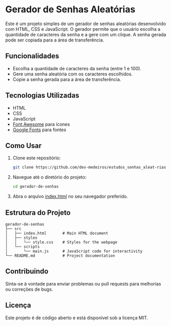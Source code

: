 # Gerador de Senhas Aleatórias

Este é um projeto simples de um gerador de senhas aleatórias desenvolvido com HTML, CSS e JavaScript. O gerador permite que o usuário escolha a quantidade de caracteres da senha e a gere com um clique. A senha gerada pode ser copiada para a área de transferência.

## Funcionalidades

- Escolha a quantidade de caracteres da senha (entre 1 e 100).
- Gere uma senha aleatória com os caracteres escolhidos.
- Copie a senha gerada para a área de transferência.

## Tecnologias Utilizadas

- HTML
- CSS
- JavaScript
- [Font Awesome](https://cdnjs.cloudflare.com/ajax/libs/font-awesome/6.0.0-beta3/css/all.min.css) para ícones
- [Google Fonts](https://fonts.googleapis.com/css2?family=Roboto:wght@400;500;700&display=swap) para fontes

## Como Usar

1. Clone este repositório:
    ```bash
    git clone https://github.com/dev-medeiros/estudos_senhas_aleat-rias.git
    ```

2. Navegue até o diretório do projeto:
    ```bash
    cd gerador-de-senhas
    ```

3. Abra o arquivo [index.html](http://_vscodecontentref_/0) no seu navegador preferido.

## Estrutura do Projeto
```
gerador-de-senhas
├── src
│   ├── index.html       # Main HTML document
│   ├── styles
│   │   └── style.css    # Styles for the webpage
│   └── scripts
│       └── main.js      # JavaScript code for interactivity
└── README.md            # Project documentation
```

## Contribuindo
Sinta-se à vontade para enviar problemas ou pull requests para melhorias ou correções de bugs.

## Licença
Este projeto é de código aberto e está disponível sob a licença MIT.
